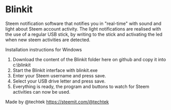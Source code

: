# Blinkit



Steem notification software that notifies you in "real-time" with sound and light about Steem account activity.
The light notifications are realised with the use of a regular USB stick, by writing to the stick and activating the led when new steem activities are detected.

Installation instructions for Windows

1. Download the content of the Blinkit folder here on github and copy it into c:\blinkit
2. Start the Blinkit interface with blinkit.exe  
3. Enter your Steem username and press save.
4. Select your USB drive letter and press save.
5. Everything is ready, the program and buttons to watch for Steem activities can now be used. 



Made by @techtek
https://steemit.com/@techtek

